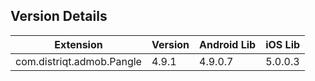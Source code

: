 ## Version Details

| Extension | Version | Android Lib | iOS Lib |
| --- | --- | --- | --- |
| com.distriqt.admob.Pangle | 4.9.1 | 4.9.0.7 | 5.0.0.3 |
